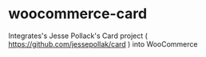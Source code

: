 woocommerce-card
================

Integrates's Jesse Pollack's Card project ( https://github.com/jessepollak/card ) into WooCommerce

